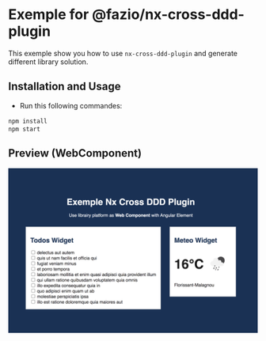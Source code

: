 

# Exemple for @fazio/nx-cross-ddd-plugin

This exemple show you how to use `nx-cross-ddd-plugin` and generate different library solution.

## Installation and Usage

- Run this following commandes: 

```
npm install 
npm start
```

## Preview (WebComponent)
<img src="./apps/demo/src/assets/exemple-nx-cross-ddd-webcomponent.png" />